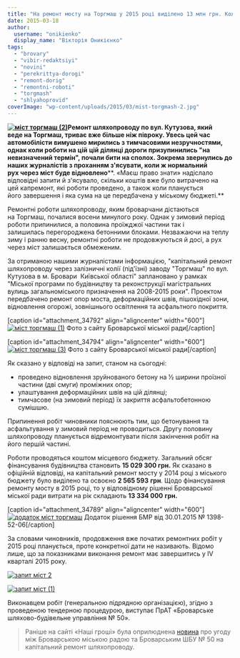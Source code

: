 ```yaml
---
title: "На ремонт мосту на Торгмаш у 2015 році виділено 13 млн грн. Коли мають завершити роботи?"
date: 2015-03-18
author: 
  username: "onikienko"
  display_name: "Вікторія Оникієнко"
tags: 
  - "brovary"
  - "vibir-redaktsiyi"
  - "novini"
  - "perekrittya-dorogi"
  - "remont-dorig"
  - "remontni-roboti"
  - "torgmash"
  - "shlyahoprovid"
coverImage: "wp-content/uploads/2015/03/mist-torgmash-2.jpg"
---
```


**[![міст торгмаш (2)](https://mpz.brovary.org/wp-content/uploads/2015/03/mist-torgmash-2.jpg)](https://mpz.brovary.org/wp-content/uploads/2015/03/mist-torgmash-2.jpg)Ремонт шляхопроводу по вул. Кутузова, який веде на Торгмаш, триває вже більше ніж півроку. Увесь цей час автомобілісти вимушено мирились з тимчасовими незручностями, однак коли роботи на цій** **цій ділянці дороги призупинились "на невизначений термін", почали бити на сполох. Зокрема звернулись до наших журналістів з проханням з'ясувати, коли ж нормальний рух через міст буде відновлено****. «Маєш право знати» надіслало відповідні запити й з'ясувало, скільки коштів вже було витрачено на цей капремонт, які роботи проведено, а також коли планується його завершення і яка сума на це передбачена у міському бюджеті.**

Ремонтні роботи шляхопроводу, яким броварчани дістаються на Торгмаш, почалися восени минулого року. Однак у зимовий період роботи припинилися, а половина проїжджої частини так і залишилась перегороджена бетонними блоками. Незважаючи на теплу зиму і ранню весну, ремонтні роботи не продовжуються й досі, а рух через міст залишається обмеженим.

За отриманою нашими журналістами інформацією, "капітальний ремонт шляхопроводу через залізничні колії (під'їзні) заводу "Торгмаш" по вул. Кутузова в м. Бровари  Київської області" заплановано у рамках "Міської програми по будівництву та реконструкції магістральних вулиць загальноміського призначення на 2008-2015 роки". Проектом передбачено ремонт опор моста, деформаційних швів, пішохідної зони, відновлення огорожі, зовнішнього освітлення та асфальтного покриття.

\[caption id="attachment\_34792" align="aligncenter" width="600"\][![міст торгмаш (1)](https://mpz.brovary.org/wp-content/uploads/2015/03/mist-torgmash-1.jpg)](https://mpz.brovary.org/wp-content/uploads/2015/03/mist-torgmash-1.jpg) Фото з сайту Броварської міської ради\[/caption\]

\[caption id="attachment\_34794" align="aligncenter" width="600"\][![міст торгмаш (3)](https://mpz.brovary.org/wp-content/uploads/2015/03/mist-torgmash-3.jpg)](https://mpz.brovary.org/wp-content/uploads/2015/03/mist-torgmash-3.jpg) Фото з сайту Броварської міської ради\[/caption\]

Як сказано у відповіді на запит, станом на сьогодні:

- проведено відновлення зруйнованого бетону на ½ ширини проїзної частини (дві смуги) проміжних опор;
- улаштування деформаційних швів на цій ділянці;
- тимчасове (на зимовий період) їх закриття асфальтобетонною сумішшю.

Припинення робіт чиновники пояснюють тим, що бетонування та асфальтування у зимовий період не проводиться. Другу половину шляхопроводу планується відремонтувати після закінчення робіт на його першій частині.

Роботи проводяться коштом місцевого бюджету. Загальний обсяг фінансування будівництва становить **15 029 300 грн.** Як сказано в офіційній відповіді, на капітальний ремонт мосту у 2014 році з міського бюджету було виділено та освоєно **2 565 593** **грн**. Щодо фінансування ремонту мосту в 2015 році, то у відповідному рішенні Броварської міської ради витрати на рік складають **13 334 000** **грн.**

\[caption id="attachment\_34789" align="aligncenter" width="600"\][![додаток міст торгмаш](https://mpz.brovary.org/wp-content/uploads/2015/03/Bezyimyannyiy.png)](https://mpz.brovary.org/wp-content/uploads/2015/03/Bezyimyannyiy.png) Додаток рішення БМР від 30.01.2015 № 1398-52-06\[/caption\]

За словами чиновників, продовження вже початих ремонтних робіт у 2015 році планується, проте конкретної дати не називають. Відомо лише, що за показниками виконання ремонт має завершитись у IV кварталі 2015 року.

[![запит міст 2](https://mpz.brovary.org/wp-content/uploads/2015/03/hQFXuLGyE4.jpg)](https://mpz.brovary.org/wp-content/uploads/2015/03/hQFXuLGyE4.jpg)

[![запит міст (1)](https://mpz.brovary.org/wp-content/uploads/2015/03/zapit-mist-1-e1426675683581.jpg)](https://mpz.brovary.org/wp-content/uploads/2015/03/zapit-mist-1-e1426675683581.jpg)

Виконавцем робіт (генеральною підрядною організацією), згідно з проведеною тендерною процедурою, виступає ПрАТ «Броварське шляхово-будівельне управління № 50».

> Раніше на сайті «Наші гроші» була оприлюднена [новина](http://www.facebook.com/l.php?u=http%3A%2F%2Fnashigroshi.org%2F2014%2F05%2F15%2Feks-holovnyj-shlyahovyk-otrymaje-14-miljoniv-na-shlyahoprovid-u-brovarah%2F&h=tAQGifiza) про угоду між Броварською міською радою та Броварським ШБУ № 50 на капітальний ремонт шляхопроводу.
